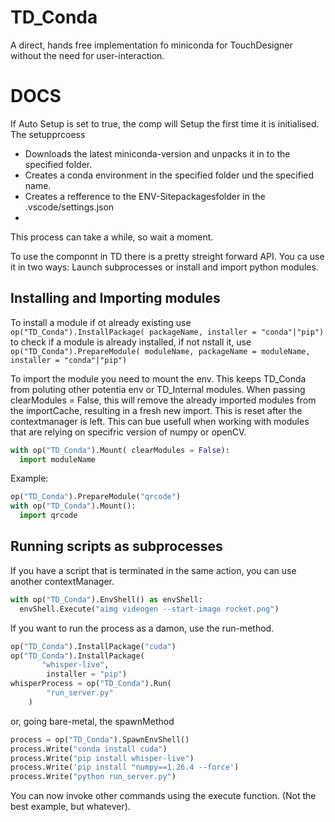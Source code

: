 # TD_Conda
A direct, hands free implementation fo miniconda for TouchDesigner without the need for user-interaction.

# DOCS
If Auto Setup is set to true, the comp will Setup the first time it is initialised. 
The setupprcoess 
- Downloads the latest miniconda-version and unpacks it in to the specified folder.
- Creates a conda environment in the specified folder und the specified name.
- Creates a refference to the ENV-Sitepackagesfolder in the .vscode/settings.json
- 
This process can take a while, so wait a moment.

To use the componnt in TD there is a pretty streight forward API.
You ca use it in two ways: Launch subprocesses or install and import python modules.

## Installing and Importing modules
To install a module if ot already existing use
```op("TD_Conda").InstallPackage( packageName, installer = "conda"|"pip")```
to check if a module is already installed, if not nstall it, use 
```op("TD_Conda").PrepareModule( moduleName, packageName = moduleName, installer = "conda"|"pip")```

To import the module you need to mount the env. This keeps TD_Conda from poluting other potentia env or TD_Internal modules.
When passing clearModules = False, this will remove the already imported modules from the importCache, resulting in a fresh new import. This is reset after the contextmanager is left. 
This can bue usefull when working with modules that are relying on specifric version of numpy or openCV.
```python
with op("TD_Conda").Mount( clearModules = False):
  import moduleName
```

Example:
```python
op("TD_Conda").PrepareModule("qrcode")
with op("TD_Conda").Mount():
  import qrcode
```

## Running scripts as subprocesses
If you have a script that is terminated in the same action, you can use another contextManager.
```python
with op("TD_Conda").EnvShell() as envShell:
  envShell.Execute("aimg videogen --start-image rocket.png")
```

If you want to run the process as a damon, use the run-method.
```python
op("TD_Conda").InstallPackage("cuda")
op("TD_Conda").InstallPackage(
       "whisper-live", 
        installer = "pip")
whisperProcess = op("TD_Conda").Run(
        "run_server.py"
    )
```

or, going bare-metal, the spawnMethod
```python
process = op("TD_Conda").SpawnEnvShell()
process.Write("conda install cuda")
process.Write("pip install whisper-live")
process.Write('pip install "numpy==1.26.4 --force')
process.Write("python run_server.py")
```

You can now invoke other commands using the execute function. (Not the best example, but whatever).

